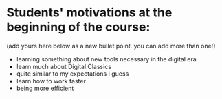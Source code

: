 # Students' motivations at the beginning of the course:

(add yours here below as a new bullet point. you can add more than one!)


- learning something about new tools necessary in the digital era
- learn much about Digital Classics
- quite similar to my expectations I guess
- learn how to work faster
- being more efficient
